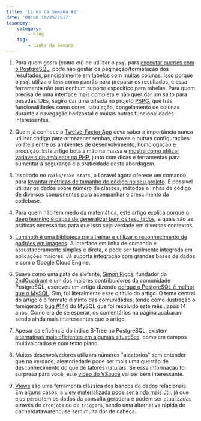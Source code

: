```yaml
---
title: 'Links da Semana #2'
date: '00:00 10/25/2017'
taxonomy:
    category:
        - blog
    tag:
        - Links da Semana
---
```


1. Para quem gosta (como eu) de utilizar o `psql` para [executar queries com o PostgreSQL](https://www.postgresql.org/docs/10/static/app-psql.html), pode não gostar da paginação/formatação dos resultados, principalmente em tabelas com muitas colunas. Isso porque o `psql` utiliza o `less` como padrão para preparar os resultados, e essa ferramenta não tem nenhum suporte específico para tabelas. Para quem precisa de uma interface mais completa e não quer dar um salto para pesadas IDEs, sugiro dar uma olhada no projeto [PSPG](https://github.com/okbob/pspg), que trás funcionalidades como cores, tabulação, congelamento de colunas durante a navegação horizontal e muitas outras funcionalidades interessantes.

1. Quem já conhece o [Twelve-Factor App](https://www.12factor.net/) deve saber a importância nunca utilizar código para armazenar senhas, chaves e outras configurações voláteis entre os ambientes de desenvolvimento, homologação e produção. Este artigo bota a mão na massa e [mostra como utilizar variáveis de ambiente no PHP](https://jolicode.com/blog/what-you-need-to-know-about-environment-variables-with-php), junto com dicas e ferramentas para aumentar a segurança e a praticidade desta abordagem.
1. Inspirado no `rails/rake stats`, o Laravel agora oferece um comando para [levantar métricas de tamanho de código no seu projeto](https://laravel-news.com/laravel-stats-package). É possível utilizar os dados sobre número de classes, métodos e linhas de código de diversos componentes para acompanhar o crescimento da codebase.
1. Para quem não tem medo da matemática, este artigo explica [porque o deep learning é capaz de generalizar bem os resultados](https://arxiv.org/pdf/1710.05468.pdf), e quais são as práticas necessárias para que isso seja verdade em diversos contextos.
1. [Luminoth é uma biblioteca para treinar e utilizar o reconhecimento de padrões em imagens](https://luminoth.ai/). A interface em linha de comando é assustadoramente simples e direta, e pode ser facilmente integrada em aplicações maiores. Já suporta integração com grandes bases de dados e com o Google Cloud Engine.
1. Suave como uma pata de elefante, [Simon Riggs](https://twitter.com/simon_riggs), fundador da [2ndQuadrant](https://www.2ndquadrant.com/en/) e um dos maiores contribuidores da comunidade PostgreSQL, escreveu um artigo dizendo [porque o PostgreSQL é melhor que o MySQL](https://blog.2ndquadrant.com/postgresql-better-mysql-1/). Sim, foi literalmente esse o título do artigo. O tema central do artigo é o formato distinto das comunidades, tendo como ilustração o famigerado [bug #144](https://bugs.mysql.com/bug.php?id=199) do MySQL que foi resolvido este mês...após 14 anos. Como era de se esperar, os comentários na página acabaram sendo ainda mais interessantes que o artigo.
1. Apesar da eficência do índice B-Tree no PostgreSQL, existem [alternativas mais eficientes em algumas situações](https://www.citusdata.com/blog/2017/10/17/tour-of-postgres-index-types/), como em campos multivalorados e com texto plano.
1. Muitos desenvolvedores utilizam números "aleatórios" sem entender que na verdade, aleatoriedade pode ser mais uma questão de desconhecimento do que de fatores naturais. Se essa informação foi surpresa para você, este [vídeo do VSauce](https://www.youtube.com/watch?v=9rIy0xY99a0) vai ser bem interessante.
1. [Views](http://www.devmedia.com.br/conceitos-e-criacao-de-views-no-sql-server/22390) são uma ferramenta clássica dos bancos de dados relacionais. Em alguns casos, a [view materializada pode ser ainda mais útil](https://www.postgresql.org/docs/current/static/rules-materializedviews.html), já que elas persistem os dados da consulta geradora e podem ser atualizadas através de `cronjobs` ou de `triggers`, sendo uma alternativa rápida de cache/datawarehouse sem muita dor de cabeça.  
